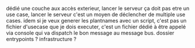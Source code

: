 dédié une couche aux accès exterieur, lancer le serveur ça doit pas etre un use case,
lancer le serveur c'est un moyen de déclencher de multiple use cases.
idem si je veux generer les plantnames avec un script, c'est pas un fichier d'usecase que je dois executer, c'est un fichier dédié à être appelé via console qui va dispatch le bon message au message bus.
dossier entrypoints ? infrastructure ?
